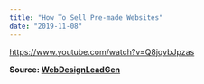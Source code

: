 ```yaml
---
title: "How To Sell Pre-made Websites"
date: "2019-11-08"
---
```


https://www.youtube.com/watch?v=Q8jqvbJpzas

**Source: [WebDesignLeadGen](https://webdesignleadgen.com)**
